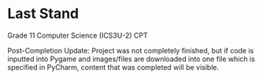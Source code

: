 # Last Stand 
Grade 11 Computer Science (ICS3U-2) CPT

Post-Completion Update:
Project was not completely finished, but if code is inputted into Pygame and images/files are downloaded into one file which is specified in PyCharm, content that was completed will be visible.
